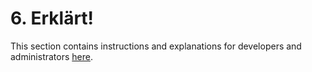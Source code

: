 # 6. Erklärt!

This section contains instructions and explanations for developers and administrators [here](https://docs.goobi.io/goobi-viewer-de/devop/6).
